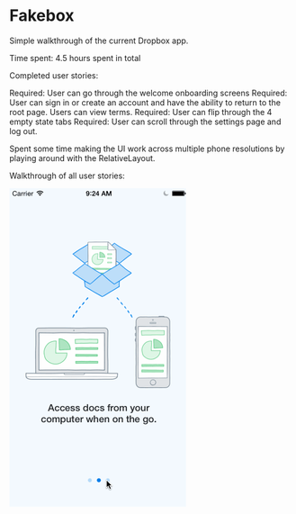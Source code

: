 Fakebox
=======
Simple walkthrough of the current Dropbox app.

Time spent: 4.5 hours spent in total

Completed user stories:

Required: User can go through the welcome onboarding screens
Required: User can sign in or create an account and have the ability to return to the root page. Users can view terms.
Required: User can flip through the 4 empty state tabs
Required: User can scroll through the settings page and log out.

Spent some time making the UI work across multiple phone resolutions by playing around with the RelativeLayout.

Walkthrough of all user stories:

![Alt text](https://github.com/samjau/Fakebox/blob/master/screencap.gif "screencap")
